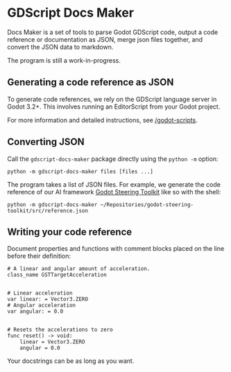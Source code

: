 # GDScript Docs Maker #

Docs Maker is a set of tools to parse Godot GDScript code, output a code
reference or documentation as JSON, merge json files together, and convert the
JSON data to markdown.

The program is still a work-in-progress.

## Generating a code reference as JSON ##

To generate code references, we rely on the GDScript language server in Godot 3.2+. This involves running an EditorScript from your Godot project.

For more information and detailed instructions, see [/godot-scripts](./godot-scripts).

## Converting JSON ##

Call the `gdscript-docs-maker` package directly using the `python -m` option:

```
python -m gdscript-docs-maker files [files ...]
```

The program takes a list of JSON files. For example, we generate the code reference of our AI framework [Godot Steering Toolkit](https://github.com/GDQuest/godot-steering-toolkit/) like so with the shell:

```fish
python -m gdscript-docs-maker ~/Repositories/godot-steering-toolkit/src/reference.json
```

## Writing your code reference ##

Document properties and functions with comment blocks placed on the line before their definition:

```gdscript
# A linear and angular amount of acceleration.
class_name GSTTargetAcceleration


# Linear acceleration
var linear: = Vector3.ZERO
# Angular acceleration
var angular: = 0.0


# Resets the accelerations to zero
func reset() -> void:
	linear = Vector3.ZERO
	angular = 0.0
```

Your docstrings can be as long as you want.

